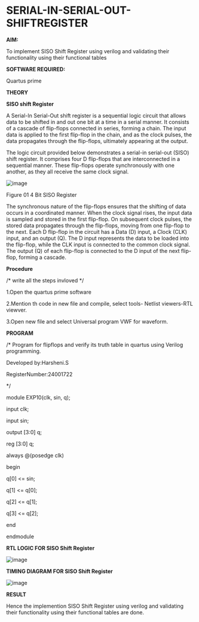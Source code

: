 # SERIAL-IN-SERIAL-OUT-SHIFTREGISTER

**AIM:**

To implement  SISO Shift Register using verilog and validating their functionality using their functional tables

**SOFTWARE REQUIRED:**

Quartus prime

**THEORY**

**SISO shift Register**

A Serial-In Serial-Out shift register is a sequential logic circuit that allows data to be shifted in and out one bit at a time in a serial manner. It consists of a cascade of flip-flops connected in series, forming a chain. The input data is applied to the first flip-flop in the chain, and as the clock pulses, the data propagates through the flip-flops, ultimately appearing at the output.

The logic circuit provided below demonstrates a serial-in serial-out (SISO) shift register. It comprises four D flip-flops that are interconnected in a sequential manner. These flip-flops operate synchronously with one another, as they all receive the same clock signal.

![image](https://github.com/naavaneetha/SERIAL-IN-SERIAL-OUT-SHIFTREGISTER/assets/154305477/e81c4072-37f9-46c6-8145-566764b74c3a)

Figure 01 4 Bit SISO Register

The synchronous nature of the flip-flops ensures that the shifting of data occurs in a coordinated manner. When the clock signal rises, the input data is sampled and stored in the first flip-flop. On subsequent clock pulses, the stored data propagates through the flip-flops, moving from one flip-flop to the next.
Each D flip-flop in the circuit has a Data (D) input, a Clock (CLK) input, and an output (Q). The D input represents the data to be loaded into the flip-flop, while the CLK input is connected to the common clock signal. The output (Q) of each flip-flop is connected to the D input of the next flip-flop, forming a cascade.

**Procedure**

/* write all the steps invloved */

 1.Open the quartus prime software
 
 2.Mention th code in new file and compile, select tools- Netlist viewers-RTL viewver.
 
 3.Open new file and select Universal  program VWF for waveform.

**PROGRAM**

/* Program for flipflops and verify its truth table in quartus using Verilog programming.

Developed by:Harsheni.S

RegisterNumber:24001722

*/

module EXP10(clk, sin, q);

input clk;

input sin;

output [3:0] q;

reg [3:0] q;

always @(posedge clk)

begin

q[0] <= sin;

q[1] <= q[0];

q[2] <= q[1];

q[3] <= q[2];

end

endmodule

**RTL LOGIC FOR SISO Shift Register**

![image](https://github.com/user-attachments/assets/f7fe8ac8-c9db-4ce0-8cbc-22b15311dd35)


**TIMING DIAGRAM FOR SISO Shift Register**

![image](https://github.com/user-attachments/assets/ae2186a1-5918-4d53-9fd1-edd6acb85608)


**RESULT**

Hence the implemention  SISO Shift Register using verilog and validating their functionality using their functional tables are done.
